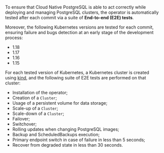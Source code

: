 To ensure that Cloud Native PostgreSQL is able to act correctly while deploying
and managing PostgreSQL clusters, the operator is automatically tested after each
commit via a suite of **End-to-end (E2E) tests**.

Moreover, the following Kubernetes versions are tested for each commit,
ensuring failure and bugs detection at an early stage of the development
process:

* 1.18
* 1.17
* 1.16
* 1.15

For each tested version of Kubernetes, a Kubernetes cluster is created
using [kind](https://kind.sigs.k8s.io/), and the following suite of
E2E tests are performed on that cluster:

* Installation of the operator;
* Creation of a `Cluster`;
* Usage of a persistent volume for data storage;
* Scale-up of a `Cluster`;
* Scale-down of a `Cluster`;
* Failover;
* Switchover;
* Rolling updates when changing PostgreSQL images;
* Backup and ScheduledBackups execution;
* Primary endpoint switch in case of failure in less than 5 seconds;
* Recover from degraded state in less than 30 seconds.
